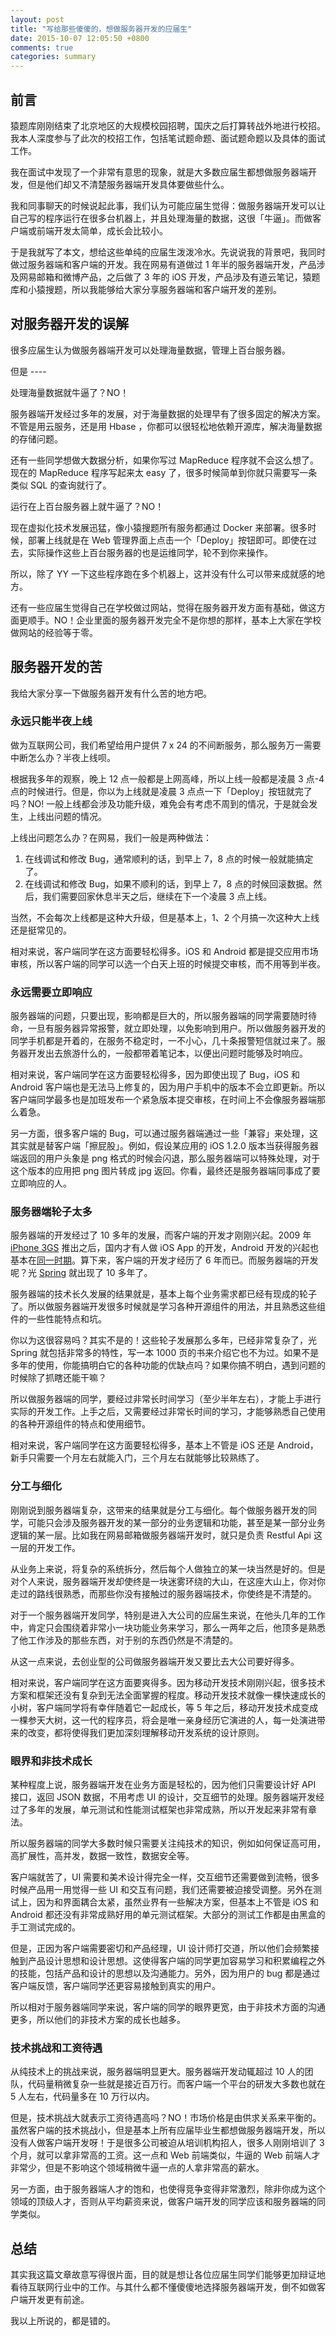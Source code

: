 ```yaml
---
layout: post
title: "写给那些傻傻的，想做服务器开发的应届生"
date: 2015-10-07 12:05:50 +0800
comments: true
categories: summary
---
```


## 前言

猿题库刚刚结束了北京地区的大规模校园招聘，国庆之后打算转战外地进行校招。我本人深度参与了此次的校招工作，包括笔试题命题、面试题命题以及具体的面试工作。

我在面试中发现了一个非常有意思的现象，就是大多数应届生都想做服务器端开发，但是他们却又不清楚服务器端开发具体要做些什么。

我和同事聊天的时候说起此事，我们认为可能应届生觉得：做服务器端开发可以让自己写的程序运行在很多台机器上，并且处理海量的数据，这很「牛逼」。而做客户端或前端开发太简单，成长会比较小。

于是我就写了本文，想给这些单纯的应届生泼泼冷水。先说说我的背景吧，我同时做过服务器端和客户端的开发。我在网易有道做过 1 年半的服务器端开发，产品涉及网易邮箱和微博产品，之后做了 3 年的 iOS 开发，产品涉及有道云笔记，猿题库和小猿搜题，所以我能够给大家分享服务器端和客户端开发的差别。

## 对服务器开发的误解

很多应届生认为做服务器端开发可以处理海量数据，管理上百台服务器。

但是 ----

处理海量数据就牛逼了？NO！

服务器端开发经过多年的发展，对于海量数据的处理早有了很多固定的解决方案。不管是用云服务，还是用 Hbase ，你都可以很轻松地依赖开源库，解决海量数据的存储问题。

还有一些同学想做大数据分析，如果你写过 MapReduce 程序就不会这么想了。现在的 MapReduce 程序写起来太 easy 了，很多时候简单到你就只需要写一条类似 SQL 的查询就行了。

运行在上百台服务器上就牛逼了？NO！

现在虚拟化技术发展迅猛，像小猿搜题所有服务都通过 Docker 来部署。很多时候，部署上线就是在 Web 管理界面上点击一个「Deploy」按钮即可。即使在过去，实际操作这些上百台服务器的也是运维同学，轮不到你来操作。

所以，除了 YY 一下这些程序跑在多个机器上，这并没有什么可以带来成就感的地方。

还有一些应届生觉得自己在学校做过网站，觉得在服务器开发方面有基础，做这方面更顺手。NO！企业里面的服务器开发完全不是你想的那样，基本上大家在学校做网站的经验等于零。

## 服务器开发的苦

我给大家分享一下做服务器开发有什么苦的地方吧。

### 永远只能半夜上线

做为互联网公司，我们希望给用户提供 7 x 24 的不间断服务，那么服务万一需要中断怎么办？半夜上线呗。

根据我多年的观察，晚上 12 点一般都是上网高峰，所以上线一般都是凌晨 3 点-4 点的时候进行。但是，你以为上线就是凌晨 3 点点一下「Deploy」按钮就完了吗？NO! 一般上线都会涉及功能升级，难免会有考虑不周到的情况，于是就会发生，上线出问题的情况。

上线出问题怎么办？在网易，我们一般是两种做法：
 
 1. 在线调试和修改 Bug，通常顺利的话，到早上 7，8 点的时候一般就能搞定了。
 2. 在线调试和修改 Bug，如果不顺利的话，到早上 7，8 点的时候回滚数据。然后，我们需要回家休息半天之后，继续在下一个凌晨 3 点上线。

当然，不会每次上线都是这种大升级，但是基本上，1、2 个月搞一次这种大上线还是挺常见的。

相对来说，客户端同学在这方面要轻松得多。iOS 和 Android 都是提交应用市场审核，所以客户端的同学可以选一个白天上班的时候提交审核，而不用等到半夜。

### 永远需要立即响应

服务器端的问题，只要出现，影响都是巨大的，所以服务器端的同学需要随时待命，一旦有服务器异常报警，就立即处理，以免影响到用户。所以做服务器开发的同学手机都是开着的，在服务不稳定时，一不小心，几十条报警短信就过来了。服务器开发出去旅游什么的，一般都带着笔记本，以便出问题时能够及时响应。

相对来说，客户端同学在这方面要轻松得多，因为即使出现了 Bug，iOS 和 Android 客户端也是无法马上修复的，因为用户手机中的版本不会立即更新。所以客户端同学最多也是加班发布一个紧急版本提交审核，在时间上不会像服务器端那么着急。

另一方面，很多客户端的 Bug，可以通过服务器端通过一些「兼容」来处理，这其实就是替客户端「擦屁股」。例如，假设某应用的 iOS 1.2.0 版本当获得服务器端返回的用户头象是 png 格式的时候会闪退，那么服务器端可以特殊处理，对于这个版本的应用把 png 图片转成 jpg 返回。你看，最终还是服务器端同事成了要立即响应的人。

### 服务器端轮子太多

服务器端的开发经过了 10 多年的发展，而客户端的开发才刚刚兴起。2009 年 [iPhone 3GS](https://en.wikipedia.org/wiki/IPhone) 推出之后，国内才有人做 iOS App 的开发，Android 开发的兴起也基本在[同一时期](https://en.wikipedia.org/wiki/Android_version_history)。算下来，客户端的开发才经历了 6 年而已。而服务器端的开发呢？光 [Spring](https://en.wikipedia.org/wiki/Spring_Framework) 就出现了 10 多年了。

服务器端的技术长久发展的结果就是，基本上每个业务需求都已经有现成的轮子了。所以做服务器端开发很多时候就是学习各种开源组件的用法，并且熟悉这些组件的一些性能特点和坑。

你以为这很容易吗？其实不是的！这些轮子发展那么多年，已经非常复杂了，光 Spring 就包括非常多的特性，写一本 1000 页的书来介绍它也不为过。如果不是多年的使用，你能搞明白它的各种功能的优缺点吗？如果你搞不明白，遇到问题的时候除了抓瞎还能干嘛？

所以做服务器端的同学，要经过非常长时间学习（至少半年左右），才能上手进行实际的开发工作。上手之后，又需要经过非常长时间的学习，才能够熟悉自己使用的各种开源组件的特点和使用细节。

相对来说，客户端同学在这方面要轻松得多，基本上不管是 iOS 还是 Android，新手只需要一个月左右就能入门，三个月左右就能够比较熟练了。

### 分工与细化

刚刚说到服务器端复杂，这带来的结果就是分工与细化。每个做服务器开发的同学，可能只会涉及服务器开发的某一部分的业务逻辑和功能，甚至是某一部分业务逻辑的某一层。比如我在网易邮箱做服务器端开发时，就只是负责 Restful Api 这一层的开发工作。

从业务上来说，将复杂的系统拆分，然后每个人做独立的某一块当然是好的。但是对个人来说，服务器端开发却使终是一块迷雾环绕的大山，在这座大山上，你对你走过的路线很熟悉，而那些你没有接触过的服务器端技术，你使终是不清楚的。

对于一个服务器端开发同学，特别是进入大公司的应届生来说，在他头几年的工作中，肯定只会围绕着非常小一块功能业务来学习，那么一两年之后，他顶多是熟悉了他工作涉及的那些东西，对于别的东西仍然是不清楚的。

从这一点来说，去创业型的公司做服务器端开发又要比去大公司要好得多。

相对来说，客户端同学在这方面要爽得多。因为移动开发技术刚刚兴起，很多技术方案和框架还没有复杂到无法全面掌握的程度。移动开发技术就像一棵快速成长的小树，客户端同学将有幸伴随着它一起成长，等 5 年之后，移动开发技术成变成一棵参天大树，这一代的程序员，将会是唯一亲身经历它演进的人，每一处演进带来的改变，都将使得我们更加深刻理解移动开发系统的设计原则。

### 眼界和非技术成长

某种程度上说，服务器端开发在业务方面是轻松的，因为他们只需要设计好 API 接口，返回 JSON 数据，不用考虑 UI 的设计，交互细节的处理。服务器端开发经过了多年的发展，单元测试和性能测试框架也非常成熟，所以开发起来非常有章法。

所以服务器端的同学大多数时候只需要关注纯技术的知识，例如如何保证高可用，高扩展性，高并发，数据一致性，数据安全等。

客户端就苦了，UI 需要和美术设计得完全一样，交互细节还需要做到流畅，很多时候产品用一用觉得一些 UI 和交互有问题，我们还需要被迫接受调整。另外在测试上，因为和界面耦合太紧，虽然业界有一些解决方案，但基本上不管是 iOS 和 Android 都还没有非常成熟好用的单元测试框架。大部分的测试工作都是由黑盒的手工测试完成的。

但是，正因为客户端需要密切和产品经理，UI 设计师打交道，所以他们会频繁接触到产品设计思想和设计思想。这使得客户端的同学更加容易学习和积累编程之外的技能，包括产品和设计的思想以及沟通能力。另外，因为用户的 bug 都是通过客户端反馈，客户端同学还更容易接触到真实的用户。

所以相对于服务器端同学来说，客户端的同学的眼界更宽，由于非技术方面的沟通更多，所以他们的非技术方案的成长也越多。

### 技术挑战和工资待遇

从纯技术上的挑战来说，服务器端明显更大。服务器端开发动辄超过 10 人的团队，代码量稍微复杂一些就是接近百万行。而客户端一个平台的研发大多数也就在 5 人左右，代码量多在 10 万行以内。

但是，技术挑战大就表示工资待遇高吗？NO！市场价格是由供求关系来平衡的。虽然客户端的技术挑战小，但是基本上所有应届毕业生都想做服务器端开发，所以没有人做客户端开发呀！于是很多公司被迫从培训机构招人，很多人刚刚培训了 3 个月，就可以拿非常高的工资。这一点和 Web 前端类似，牛逼的 Web 前端人才非常少，但是不影响这个领域稍微牛逼一点的人拿非常高的薪水。

另一方面，由于服务器端人才的饱和，也使得竞争变得非常激烈，除非你成为这个领域的顶级人才，否则从平均薪资来说，做客户端开发的同学应该和服务器端的同学类似。

## 总结

其实我这篇文章故意写得很片面，目的就是想让各位应届生同学们能够更加辩证地看待互联网行业中的工作。与其什么都不懂傻傻地选择服务器端开发，倒不如做客户端开发更有前途。

我以上所说的，都是错的。
